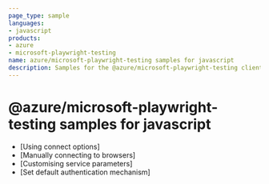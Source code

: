 ```yaml
---
page_type: sample
languages:
- javascript
products:
- azure
- microsoft-playwright-testing
name: azure/microsoft-playwright-testing samples for javascript
description: Samples for the @azure/microsoft-playwright-testing client library
---
```


# @azure/microsoft-playwright-testing samples for javascript

- [Using connect options]<!--(https://github.com/Azure/azure-sdk-for-js/blob/main/sdk/playwrighttesting/microsoft-playwright-testing/samples/v1/javascript/using-connect-options/README.md)-->
- [Manually connecting to browsers]<!--(https://github.com/Azure/azure-sdk-for-js/blob/main/sdk/playwrighttesting/microsoft-playwright-testing/samples/v1/javascript/manually-connecting-to-browsers/README.md)-->
- [Customising service parameters]<!--(https://github.com/Azure/azure-sdk-for-js/blob/main/sdk/playwrighttesting/microsoft-playwright-testing/samples/v1/javascript/customising-service-parameters/README.md)-->
- [Set default authentication mechanism]<!--(https://github.com/Azure/azure-sdk-for-js/blob/main/sdk/playwrighttesting/microsoft-playwright-testing/samples/v1/javascript/set-default-authentication-mechanism/README.md)-->